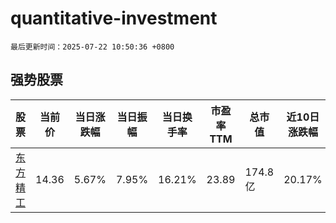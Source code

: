 # quantitative-investment

`最后更新时间：2025-07-22 10:50:36 +0800`

## 强势股票

|股票|当前价|当日涨跌幅|当日振幅|当日换手率|市盈率TTM|总市值|近10日涨跌幅|
|----|----|----|----|----|----|----|----|
|[东方精工](https://xueqiu.com/S/SZ002611)|14.36|5.67%|7.95%|16.21%|23.89|174.8亿|20.17%|
